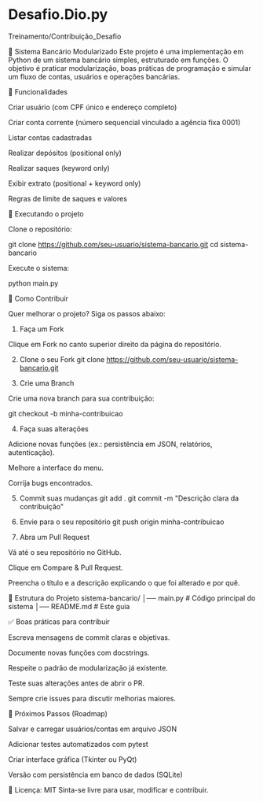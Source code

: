 # Desafio.Dio.py
Treinamento/Contribuição_Desafio

🏦 Sistema Bancário Modularizado
Este projeto é uma implementação em Python de um sistema bancário simples, estruturado em funções. O objetivo é praticar modularização, boas práticas de programação e simular um fluxo de contas, usuários e operações bancárias.

📌 Funcionalidades

Criar usuário (com CPF único e endereço completo)

Criar conta corrente (número sequencial vinculado a agência fixa 0001)

Listar contas cadastradas

Realizar depósitos (positional only)

Realizar saques (keyword only)

Exibir extrato (positional + keyword only)

Regras de limite de saques e valores

🚀 Executando o projeto

Clone o repositório:

git clone https://github.com/seu-usuario/sistema-bancario.git
cd sistema-bancario


Execute o sistema:

python main.py

🤝 Como Contribuir

Quer melhorar o projeto? Siga os passos abaixo:

1. Faça um Fork

Clique em Fork no canto superior direito da página do repositório.

2. Clone o seu Fork
git clone https://github.com/seu-usuario/sistema-bancario.git

3. Crie uma Branch

Crie uma nova branch para sua contribuição:

git checkout -b minha-contribuicao

4. Faça suas alterações

Adicione novas funções (ex.: persistência em JSON, relatórios, autenticação).

Melhore a interface do menu.

Corrija bugs encontrados.

5. Commit suas mudanças
git add .
git commit -m "Descrição clara da contribuição"

6. Envie para o seu repositório
git push origin minha-contribuicao

7. Abra um Pull Request

Vá até o seu repositório no GitHub.

Clique em Compare & Pull Request.

Preencha o título e a descrição explicando o que foi alterado e por quê.

📂 Estrutura do Projeto
sistema-bancario/
│── main.py        # Código principal do sistema
│── README.md      # Este guia

✅ Boas práticas para contribuir

Escreva mensagens de commit claras e objetivas.

Documente novas funções com docstrings.

Respeite o padrão de modularização já existente.

Teste suas alterações antes de abrir o PR.

Sempre crie issues para discutir melhorias maiores.

📌 Próximos Passos (Roadmap)

 Salvar e carregar usuários/contas em arquivo JSON

 Adicionar testes automatizados com pytest

 Criar interface gráfica (Tkinter ou PyQt)

 Versão com persistência em banco de dados (SQLite)

🔗 Licença: MIT
Sinta-se livre para usar, modificar e contribuir.
